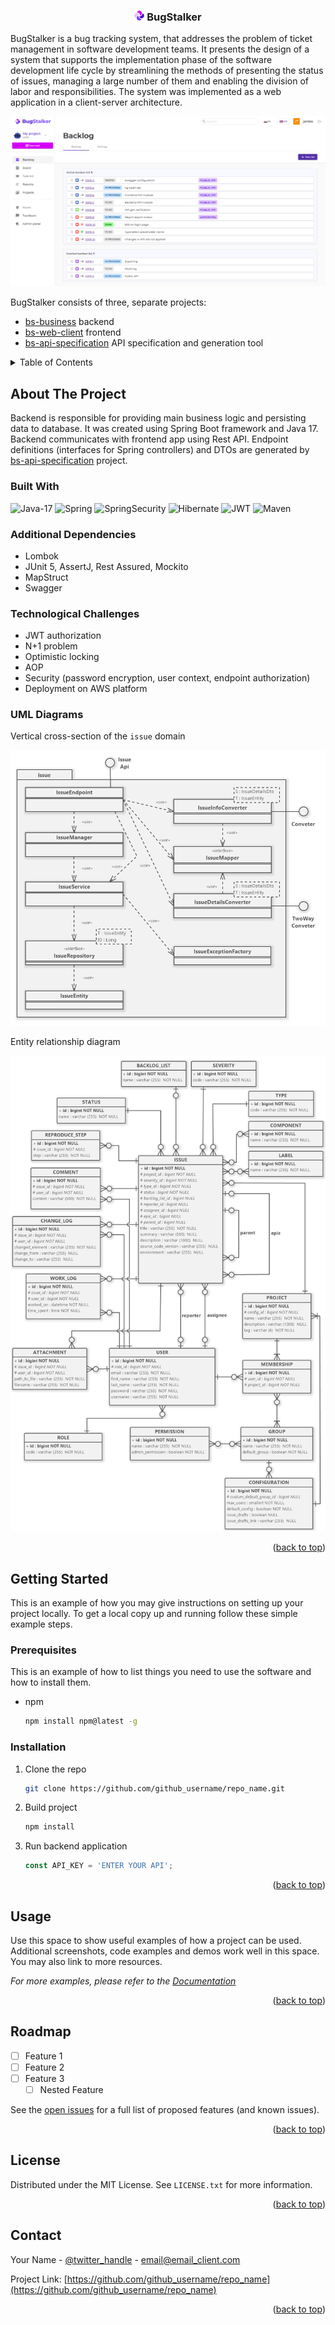 <!-- PROJECT LOGO -->
<div align="center">
<h3><img src="https://github.com/Kaliszando/bs-web-client/blob/main/src/assets/img/favicon-16x16.png" alt="Logo" width="16" height="16"> BugStalker</h3>
</div>

<p>
BugStalker is a bug tracking system, that addresses the problem of ticket management in software development teams.
It presents the design of a system that supports the implementation phase of the software development life cycle by
streamlining the methods of presenting the status of issues, managing a large number of them and enabling the division 
of labor and responsibilities. The system was implemented as a web application in a client-server architecture.
</p>

![BacklogScreenshot](https://github.com/Kaliszando/bs-web-client/blob/main/src/assets/img/backlog.png)

BugStalker consists of three, separate projects:
* [bs-business](https://github.com/Kaliszando/bs-business) backend
* [bs-web-client](https://github.com/Kaliszando/bs-web-client) frontend
* [bs-api-specification](https://github.com/Kaliszando/bs-api-specification) API specification and generation tool


<!-- TABLE OF CONTENTS -->
<details>
  <summary>Table of Contents</summary>
  <ol>
    <li>
      <a href="#about-the-project">About The Project</a>
      <ul>
        <li><a href="#built-with">Built With</a></li>
        <li><a href="#additional-libraries">Additional Libraries</a></li>
        <li><a href="#technologica-challenges">Technological Challenges</a></li>
        <li><a href="#uml-diagrams">UML diagrams</a></li>
      </ul>
    </li>
    <li>
      <a href="#getting-started">Getting Started</a>
      <ul>
        <li><a href="#prerequisites">Prerequisites</a></li>
        <li><a href="#installation">Installation</a></li>
      </ul>
    </li>
    <li><a href="#usage">Usage</a></li>
    <li><a href="#roadmap">Roadmap</a></li>
    <li><a href="#contributing">Contributing</a></li>
    <li><a href="#license">License</a></li>
    <li><a href="#contact">Contact</a></li>
    <li><a href="#acknowledgments">Acknowledgments</a></li>
  </ol>
</details>



<!-- ABOUT THE PROJECT -->
## About The Project

Backend is responsible for providing main business logic and persisting data to database.
It was created using Spring Boot framework and Java 17. Backend communicates with frontend app using Rest API.
Endpoint definitions (interfaces for Spring controllers) and DTOs are generated by [bs-api-specification](https://github.com/Kaliszando/bs-api-specification) project. 



### Built With

![Java-17][Java]
![Spring][Spring]
![SpringSecurity][SpringSecurity]
![Hibernate][Hibernate]
![JWT][JWT]
![Maven][Maven]

### Additional Dependencies
* Lombok
* JUnit 5, AssertJ, Rest Assured, Mockito
* MapStruct
* Swagger

### Technological Challenges
* JWT authorization
* N+1 problem
* Optimistic locking
* AOP
* Security (password encryption, user context, endpoint authorization)
* Deployment on AWS platform

### UML Diagrams

Vertical cross-section of the ```issue``` domain

![IssueDomain](src/main/resources/static/issue_package.png)

Entity relationship diagram

![ERD](src/main/resources/static/ERD.png)


<p align="right">(<a href="#-bugstalker">back to top</a>)</p>



<!-- GETTING STARTED -->
## Getting Started

This is an example of how you may give instructions on setting up your project locally.
To get a local copy up and running follow these simple example steps.

### Prerequisites

This is an example of how to list things you need to use the software and how to install them.
* npm
  ```sh
  npm install npm@latest -g
  ```

### Installation

1. Clone the repo
   ```sh
   git clone https://github.com/github_username/repo_name.git
   ```
2. Build project
   ```sh
   npm install
   ```
3. Run backend application
   ```js
   const API_KEY = 'ENTER YOUR API';
   ```

<p align="right">(<a href="#readme-top">back to top</a>)</p>



<!-- USAGE EXAMPLES -->
## Usage

Use this space to show useful examples of how a project can be used. Additional screenshots, code examples and demos work well in this space. You may also link to more resources.

_For more examples, please refer to the [Documentation](https://example.com)_

<p align="right">(<a href="#readme-top">back to top</a>)</p>



<!-- ROADMAP -->
## Roadmap

- [ ] Feature 1
- [ ] Feature 2
- [ ] Feature 3
  - [ ] Nested Feature

See the [open issues](https://github.com/github_username/repo_name/issues) for a full list of proposed features (and known issues).

<p align="right">(<a href="#readme-top">back to top</a>)</p>



<!-- LICENSE -->
## License

Distributed under the MIT License. See `LICENSE.txt` for more information.

<p align="right">(<a href="#readme-top">back to top</a>)</p>



<!-- CONTACT -->
## Contact

Your Name - [@twitter_handle](https://twitter.com/twitter_handle) - email@email_client.com

Project Link: [https://github.com/github_username/repo_name](https://github.com/github_username/repo_name)

<p align="right">(<a href="#readme-top">back to top</a>)</p>



<!-- MARKDOWN LINKS & IMAGES -->
[Angular.io]: https://img.shields.io/badge/Angular-DD0031?style=for-the-badge&logo=angular&logoColor=white
[Angular-url]: https://angular.io/
[Bootstrap.com]: https://img.shields.io/badge/Bootstrap-563D7C?style=for-the-badge&logo=bootstrap&logoColor=white
[Bootstrap-url]: https://getbootstrap.com
[Java]: https://res.cloudinary.com/practicaldev/image/fetch/s--KR6jSVNe--/c_limit%2Cf_auto%2Cfl_progressive%2Cq_auto%2Cw_880/https://img.shields.io/badge/Java-ED8B00%3Fstyle%3Dfor-the-badge%26logo%3Djava%26logoColor%3Dwhite
[Spring]: https://img.shields.io/badge/Spring-6DB33F?style=for-the-badge&logo=spring&logoColor=white
[SpringSecurity]: https://img.shields.io/badge/Spring_Security-6DB33F?style=for-the-badge&logo=Spring-Security&logoColor=white
[JWT]: https://img.shields.io/badge/json%20web%20tokens-323330?style=for-the-badge&logo=json-web-tokens&logoColor=pink
[Hibernate]: https://img.shields.io/badge/Hibernate-59666C?style=for-the-badge&logo=Hibernate&logoColor=white
[Maven]: https://img.shields.io/badge/Apache%20Maven-C71A36?style=for-the-badge&logo=Apache%20Maven&logoColor=white
